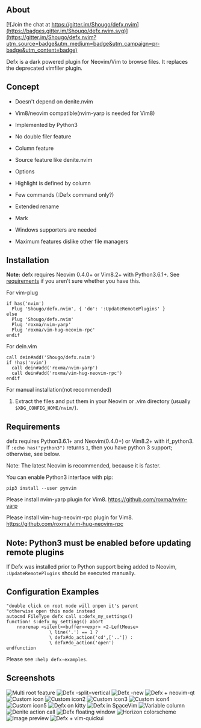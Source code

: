 ## About

[![Join the chat at https://gitter.im/Shougo/defx.nvim](https://badges.gitter.im/Shougo/defx.nvim.svg)](https://gitter.im/Shougo/defx.nvim?utm_source=badge&utm_medium=badge&utm_campaign=pr-badge&utm_content=badge)

Defx is a dark powered plugin for Neovim/Vim to browse files.
It replaces the deprecated vimfiler plugin.


## Concept

* Doesn't depend on denite.nvim

* Vim8/neovim compatible(nvim-yarp is needed for Vim8)

* Implemented by Python3

* No double filer feature

* Column feature

* Source feature like denite.nvim

* Options

* Highlight is defined by column

* Few commands (:Defx command only?)

* Extended rename

* Mark

* Windows supporters are needed

* Maximum features dislike other file managers


## Installation

**Note:** defx requires Neovim 0.4.0+ or Vim8.2+ with Python3.6.1+.  See
[requirements](#requirements) if you aren't sure whether you have this.

For vim-plug

```viml
if has('nvim')
  Plug 'Shougo/defx.nvim', { 'do': ':UpdateRemotePlugins' }
else
  Plug 'Shougo/defx.nvim'
  Plug 'roxma/nvim-yarp'
  Plug 'roxma/vim-hug-neovim-rpc'
endif
```

For dein.vim

```viml
call dein#add('Shougo/defx.nvim')
if !has('nvim')
  call dein#add('roxma/nvim-yarp')
  call dein#add('roxma/vim-hug-neovim-rpc')
endif
```

For manual installation(not recommended)

1. Extract the files and put them in your Neovim or .vim directory
   (usually `$XDG_CONFIG_HOME/nvim/`).


## Requirements

defx requires Python3.6.1+ and Neovim(0.4.0+) or Vim8.2+ with if\_python3.  If
`:echo has("python3")` returns `1`, then you have python 3 support; otherwise,
see below.

Note: The latest Neovim is recommended, because it is faster.

You can enable Python3 interface with pip:

    pip3 install --user pynvim

Please install nvim-yarp plugin for Vim8.
https://github.com/roxma/nvim-yarp

Please install vim-hug-neovim-rpc plugin for Vim8.
https://github.com/roxma/vim-hug-neovim-rpc


## Note: Python3 must be enabled before updating remote plugins
If Defx was installed prior to Python support being added to Neovim,
`:UpdateRemotePlugins` should be executed manually.


## Configuration Examples

```viml
"double click on root node will onpen it's parent
"otherwise open this node instead
autocmd FileType defx call s:defx_my_settings()
function! s:defx_my_settings() abort
    nnoremap <silent><buffer><expr> <2-LeftMouse> 
                \ line('.') == 1 ? 
                \ defx#do_action('cd',['..']) :
                \ defx#do_action('open')
endfunction
```

Please see `:help defx-examples`.


## Screenshots

![Multi root feature](https://user-images.githubusercontent.com/41495/45696476-ac9d0a80-bb9e-11e8-9ee2-120ac7d0f045.png)
![Defx -split=vertical](https://user-images.githubusercontent.com/2835826/45823772-7190f900-bcbc-11e8-9727-3dda3ce4c07c.png)
![Defx -new](https://user-images.githubusercontent.com/3047695/45927914-7f07e680-bf3b-11e8-9b36-755e1eec2a8f.png)
![Defx + neovim-qt](https://user-images.githubusercontent.com/1314340/48659914-0b4a0c00-ea9c-11e8-9953-2f2d5ca7f24a.png)
![Custom icon](https://user-images.githubusercontent.com/10108377/59982828-ac93d480-9620-11e9-8c10-51909cfeaf94.png)
![Custom icon2](https://user-images.githubusercontent.com/3021667/55260000-95ba2d80-523d-11e9-877c-756a080a9a28.png)
![Custom icon3](https://user-images.githubusercontent.com/10397021/57774111-3f04a680-774c-11e9-852a-53c394f672ef.png)
![Custom icon4](https://user-images.githubusercontent.com/12205650/58801907-d9346d80-85d9-11e9-8a2d-de4635aa1eba.png)
![Custom icon5](https://user-images.githubusercontent.com/11615211/82411894-381e1b80-9aa5-11ea-9552-fd9847fe25e3.png)
![Defx on kitty](https://user-images.githubusercontent.com/8403993/51080184-d29e6b80-16b5-11e9-802b-7c2f56705e2e.png)
![Defx in SpaceVim](https://user-images.githubusercontent.com/13142418/54086225-85233f80-4382-11e9-8091-7f387319b90a.png)
![Variable column](https://user-images.githubusercontent.com/19503791/56090130-58f26580-5ed0-11e9-8b66-e684cb11b0d1.png)
![Denite action call](https://user-images.githubusercontent.com/41671631/56280845-a6bfd580-613d-11e9-857a-d81f2633eeab.png)
![Defx floating window](https://user-images.githubusercontent.com/24732170/59892964-1c823f00-9416-11e9-8369-2e21910e168c.png)
![Horizon colorscheme](https://user-images.githubusercontent.com/324519/63241202-a4fb4100-c207-11e9-9060-c3c04608ea7b.png)
![Image preview](https://user-images.githubusercontent.com/41671631/85951370-5d9c2000-b995-11ea-8a3d-2c304d21cc4c.gif)
![Defx + vim-quickui](https://user-images.githubusercontent.com/32936898/92196371-bd390f00-eea1-11ea-957e-5dcde77afd3e.png)
